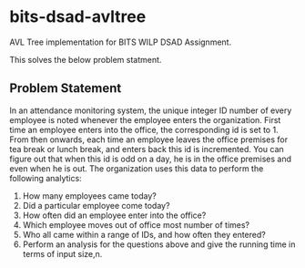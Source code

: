 # bits-dsad-avltree
AVL Tree implementation for BITS WILP DSAD Assignment.

This solves the below problem statment.

 
## Problem Statement
 
In an attendance monitoring system, the unique integer ID number of every employee is noted whenever the employee enters the organization. First time an employee enters into the office, the corresponding id is set to 1. From then onwards, each time an employee leaves the office premises for tea break or lunch break, and enters back this id is incremented. You can figure out that when this id is odd on a day, he is in the office premises and even when he is out. 
The organization uses this data to perform the following analytics: 
1. How many employees came today? 
2. Did a particular employee come today? 
3. How often did an employee enter into the office? 
4. Which employee moves out of office most number of times? 
5. Who all came within a range of IDs, and how often they entered? 
6. Perform an analysis for the questions above and give the running time in terms of input size,n. 

